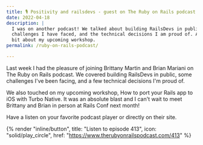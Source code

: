```yaml
---
title: 🎙 Positivity and railsdevs - guest on The Ruby on Rails podcast
date: 2022-04-18
description: |
  I was on another podcast! We talked about building RailsDevs in public,
  challenges I have faced, and the technical decisions I am proud of. Also, a
  bit about my upcoming workshop.
permalink: /ruby-on-rails-podcast/

---
```


Last week I had the pleasure of joining Brittany Martin and Brian Mariani on The Ruby on Rails podcast. We covered building RailsDevs in public, some challenges I've been facing, and a few technical decisions I'm proud of.

We also touched on my upcoming workshop, How to port your Rails app to iOS with Turbo Native. It was an absolute blast and I can't wait to meet Brittany and Brian in person at Rails Conf next month!

Have a listen on your favorite podcast player or directly on their site.

{% render "inline/button", title: "Listen to episode 413", icon: "solid/play_circle", href: "https://www.therubyonrailspodcast.com/413" %}

